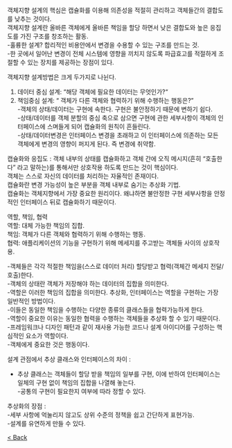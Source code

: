 객체지향 설계의 핵심은 캡슐화를 이용해 의존성을 적절히 관리하고 객체들간의 결합도를 낮추는 것이다.  
객체지향 설계란 올바른 객체에게 올바른 책임을 할당 하면서 낮은 결합도와 높은 응집도를 가진 구조를 창조하는 활동.  
  -훌륭한 설계? 합리적인 비용안에서 변경을 수용할 수 있는 구조를 만드는 것.  
  -한 곳에서 일어난 변경이 전체 시스템에 영향을 끼치지 않도록 파급효고를 적절하게 조절할 수 있는 장치를 제공하는 장점이 있다.  
  
객체지향 설계방법은 크게 두가지로 나뉜다.  
 1. 데이터 중심 설계: “해당 객체에 필요한 데이터는 무엇인가?“  
 2. 책임중심 설계: “ 객체가 다른 객체와 협력하기 위해 수행하는 행동은?”  
 -객체의 상태/데이터는 구현에 속한다. 구현은 불안정하기 때문에 변하기 쉽다.  
 -상태/데이터를 객체 분할의 중심 축으로 삼으면 구현에 관한 세부사항이 객체의 인터페이스에 스며들게 되어 캡슐화의 원칙이 흔들린다.  
 -상태/데이터변경은 인터페이스 변경을 초래하고 이 인터페이스에 의존하는 모든 객체에게 변경의 영향이 퍼지게 된다. 즉 변경에 취약함.  
  
캡슐화와 응집도 : 객체 내부의 상태를 캡슐화하고 객체 간에 오직 메시지(흔히 “호출한다” 라고 말하는)를 통해서만 상호작용 하도록 만드는 것이 핵심이다.  
객체는 스스로 자신의 데이터를 처리하는 자율적인 존재이다.  
캡슐화란 변경 가능성이 높은 부분을 객체 내부로 숨기는 추상화 기법.  
캡슐화는 객체지향에서 가장 중요한 원리이다. 왜냐하면 불안정한 구현 세부사항을 안정적인 인터페이스 뒤로 캡슐화하기 때문이다.  
  
역할, 책임, 협력  
역할: 대체 가능한 책임의 집합.  
책임: 객체가 다른 객체와 협력하기 위해 수행하는 행동.  
협력: 애플리케이션의 기능을 구현하기 위해 메세지를 주고받는 객체들 사이의 상호작용.  
  
-객체들은 각각 적절한 책임을(스스로 데이터 처리) 할당받고  협력(객체간 메세지 전달/호출)한다.  
-객체의 상태란 객체가 저장해야 하는 데이터의 집합을 의미한다.  
-역할은 이러한 책임의 집합을 의미한다. 추상화, 인터페이스는 역할을 구현하는 가장 일반적인 방법이다.  
-이들은 동일한 책임을 수행하는 다양한 종류의 클래스들을 협력가능하게 한다.  
-역할이 중요한 이유는 동일한 협력을 수행하는 객체들을 추상화 할 수 있기 때문이다.  
-프레임워크나 디자인 패턴과 같이 재사용 가능한 코드나 설계 아이디어를 구성하는 핵심적인 요소가 역할이다.  
-객체에게 중요한 것은 행동이다.  
  
설계 관점에서 추상 클래스와 인터페이스의 차이 :   
- 추상 클래스는 객체들이 할당 받을 책임의 일부를 구현, 이에 반하여 인터페이스는 일체의 구현 없이 책임의 집합을 나열해 놓는다.  
-공통의 구현이 필요한지 여부에 따라 정할 수 있다.  
  
추상화의 장점 :   
-세부 사항에 억눌리지 않고도 상위 수준의 정책을 쉽고 간단하게 표현가능.  
-설계를 유연하게 만들 수 있다.  
  
[< Back](https://git.io/JL704)
